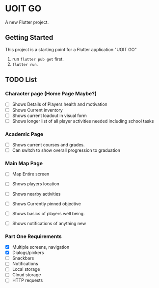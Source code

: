 # UOIT GO

A new Flutter project.

## Getting Started

This project is a starting point for a Flutter application "UOIT GO"
1. run `flutter pub get` first.
2. `flutter run`.

## TODO List

### Character page (Home Page Maybe?)
- [ ] Shows Details of Players health and motivation
- [ ] Shows Current inventory
- [ ] Shows current loadout in visual form
- [ ] Shows longer list of all player activities needed including school tasks

### Academic Page
- [ ] Shows current courses and grades.
- [ ] Can switch to show overall progression to graduation

### Main Map Page
- [ ] Map Entire screen
- [ ] Shows players location
- [ ] Shows nearby activities
- [ ] Shows Currently pinned objective
- [ ] Shows basics of players well being.
- [ ] Shows notifications of anything new


### Part One Requirements
- [X] Multiple screens, navigation 
- [X] Dialogs/pickers
- [ ] Snackbars 
- [ ] Notifications
- [ ] Local storage
- [ ] Cloud storage
- [ ] HTTP requests 